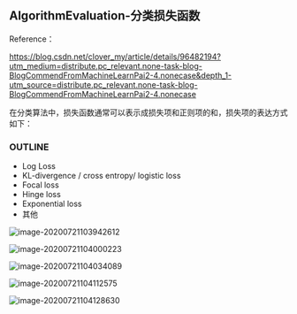 ## AlgorithmEvaluation-分类损失函数

Reference：

https://blog.csdn.net/clover_my/article/details/96482194?utm_medium=distribute.pc_relevant.none-task-blog-BlogCommendFromMachineLearnPai2-4.nonecase&depth_1-utm_source=distribute.pc_relevant.none-task-blog-BlogCommendFromMachineLearnPai2-4.nonecase

在分类算法中，损失函数通常可以表示成损失项和正则项的和，损失项的表达方式如下：

### OUTLINE

- Log Loss
- KL-divergence / cross entropy/ logistic loss
- Focal loss
- Hinge loss
- Exponential loss
- 其他

![image-20200721103942612](C:\Users\Ester.L\AppData\Roaming\Typora\typora-user-images\image-20200721103942612.png)

![image-20200721104000223](C:\Users\Ester.L\AppData\Roaming\Typora\typora-user-images\image-20200721104000223.png)

![image-20200721104034089](C:\Users\Ester.L\AppData\Roaming\Typora\typora-user-images\image-20200721104034089.png)

![image-20200721104112575](C:\Users\Ester.L\AppData\Roaming\Typora\typora-user-images\image-20200721104112575.png)

![image-20200721104128630](C:\Users\Ester.L\AppData\Roaming\Typora\typora-user-images\image-20200721104128630.png)





